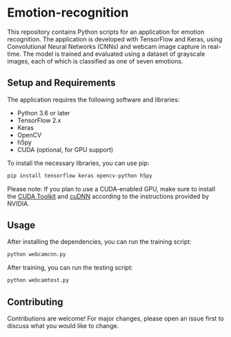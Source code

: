 # Emotion-recognition
This repository contains Python scripts for an application for emotion recognition. The application is developed with TensorFlow and Keras, using Convolutional Neural Networks (CNNs) and webcam image capture in real-time. The model is trained and evaluated using a dataset of grayscale images, each of which is classified as one of seven emotions.
## Setup and Requirements

The application requires the following software and libraries:

- Python 3.6 or later
- TensorFlow 2.x
- Keras
- OpenCV
- h5py
- CUDA (optional, for GPU support)

To install the necessary libraries, you can use pip:

```bash
pip install tensorflow keras opencv-python h5py
```

Please note: If you plan to use a CUDA-enabled GPU, make sure to install the [CUDA Toolkit](https://developer.nvidia.com/cuda-toolkit) and [cuDNN](https://developer.nvidia.com/cudnn) according to the instructions provided by NVIDIA.

## Usage

After installing the dependencies, you can run the training script:

```bash
python webcamcnn.py
```

After training, you can run the testing script:

```bash
python webcamtest.py
```

## Contributing

Contributions are welcome! For major changes, please open an issue first to discuss what you would like to change.
